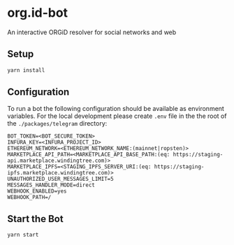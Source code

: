 # org.id-bot
An interactive ORGiD resolver for social networks and web

## Setup

```bash
yarn install
```

## Configuration

To run a bot the following configuration should be available as environment variables.
For the local development please create `.env` file in the the root of the `./packages/telegram` directory:

```
BOT_TOKEN=<BOT_SECURE_TOKEN>
INFURA_KEY=<INFURA_PROJECT_ID>
ETHEREUM_NETWORK=<ETHEREUM_NETWORK_NAME:(mainnet|ropsten)>
MARKETPLACE_API_PATH=<MARKETPLACE_API_BASE_PATH:(eq: https://staging-api.marketplace.windingtree.com)>
MARKETPLACE_IPFS=<STAGING_IPFS_SERVER_URI:(eq: https://staging-ipfs.marketplace.windingtree.com)>
UNAUTHORIZED_USER_MESSAGES_LIMIT=5
MESSAGES_HANDLER_MODE=direct
WEBHOOK_ENABLED=yes
WEBHOOK_PATH=/
```

## Start the Bot

```bash
yarn start
```
